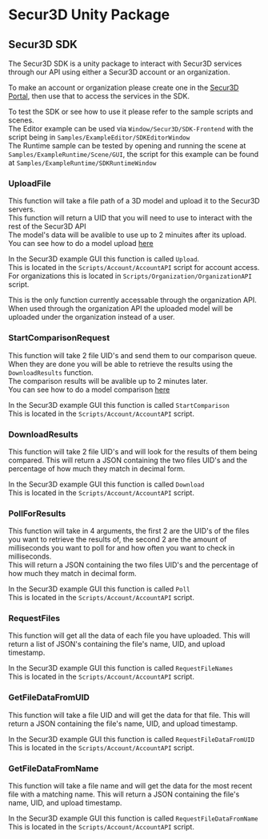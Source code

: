 
# Secur3D Unity Package

## Secur3D SDK

The Secur3D SDK is a unity package to interact with Secur3D services through our API using either a Secur3D account or an organization.

To make an account or organization please create one in the [Secur3D Portal](https://portal.secur3d.ai), then use that to access the services in the SDK.

To test the SDK or see how to use it please refer to the sample scripts and scenes.  
The Editor example can be used via ```Window/Secur3D/SDK-Frontend``` with the script being in ```Samples/ExampleEditor/SDKEditorWindow```  
The Runtime sample can be tested by opening and running the scene at ```Samples/ExampleRuntime/Scene/GUI```, the script for this example can be found at ```Samples/ExampleRuntime/SDKRuntimeWindow```

### UploadFile

This function will take a file path of a 3D model and upload it to the Secur3D servers.  
This function will return a UID that you will need to use to interact with the rest of the Secur3D API  
The model's data will be avalible to use up to 2 minuites after its upload.
You can see how to do a model upload [here](https://www.youtube.com/watch?v=NhJBFAkWpwQ)   

In the Secur3D example GUI this function is called ```Upload```.  
This is located in the ```Scripts/Account/AccountAPI``` script for account access.  
For organizations this is located in ```Scripts/Organization/OrganizationAPI``` script.

This is the only function currently accessable through the organization API. When used through the organization API the uploaded model will be uploaded under the organization instead of a user.

### StartComparisonRequest

This function will take 2 file UID's and send them to our comparison queue. When they are done you will be able to retrieve the results using the ```DownloadResults``` function.  
The comparison results will be avalible up to 2 minutes later.  
You can see how to do a model comparison [here](https://www.youtube.com/watch?v=7MLpAiCO3xg)   

In the Secur3D example GUI this function is called ```StartComparison```  
This is located in the ```Scripts/Account/AccountAPI``` script.

### DownloadResults

This function will take 2 file UID's and will look for the results of them being compared.
This will return a JSON containing the two files UID's and the percentage of how much they match in decimal form.

In the Secur3D example GUI this function is called ```Download```  
This is located in the ```Scripts/Account/AccountAPI``` script.

### PollForResults

This function will take in 4 arguments, the first 2 are the UID's of the files you want to retrieve the results of, the second 2 are the amount of milliseconds you want to poll for and how often you want to check in milliseconds.  
This will return a JSON containing the two files UID's and the percentage of how much they match in decimal form.

In the Secur3D example GUI this function is called ```Poll```  
This is located in the ```Scripts/Account/AccountAPI``` script.

### RequestFiles

This function will get all the data of each file you have uploaded.
This will return a list of JSON's containing the file's name, UID, and upload timestamp.

In the Secur3D example GUI this function is called ```RequestFileNames```  
This is located in the ```Scripts/Account/AccountAPI``` script.

### GetFileDataFromUID

This function will take a file UID and will get the data for that file.
This will return a JSON containing the file's name, UID, and upload timestamp.

In the Secur3D example GUI this function is called ```RequestFileDataFromUID```  
This is located in the ```Scripts/Account/AccountAPI``` script.

### GetFileDataFromName

This function will take a file name and will get the data for the most recent file with a matching name.
This will return a JSON containing the file's name, UID, and upload timestamp.

In the Secur3D example GUI this function is called ```RequestFileDataFromName```  
This is located in the ```Scripts/Account/AccountAPI``` script.